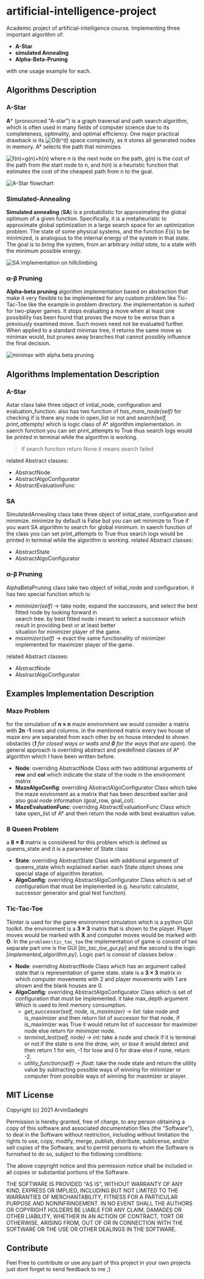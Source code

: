 # artificial-intelligence-project
Academic project of artificial-intelligence course.
Implementing three important algorithm of: 
- **A-Star** 
-  **simulated Annealing** 
- **Alpha-Beta-Pruning** 

with one usage example for each.
## Algorithms Description
### A-Star
**A*** (pronounced "A-star") is a graph traversal and path search  algorithm, which is often used in many fields of computer science due to its completeness, optimality, and optimal efficiency. One major practical drawback is its ![O(b^d)](https://wikimedia.org/api/rest_v1/media/math/render/svg/c99d691c81f015266d1626ef381d2a1a49466fbb) space complexity, as it stores all generated nodes in memory. A* selects the path that minimizes

![f(n)=g(n)+h(n)](https://wikimedia.org/api/rest_v1/media/math/render/svg/5c05c9af6fa9d56e8faf12460bf98ebf9f936581)
where  n  is the next node on the path,  _g_(_n_)  is the cost of the path from the start node to  n, and  _h_(_n_)  is a  heuristic function that estimates the cost of the cheapest path from  n  to the goal.

![A-Star flowchart](https://github.com/arvin2079/artificial-intelligence-project/blob/master/media/Flow-chart-of-A-star-algorithm.png)

### Simulated-Annealing
**Simulated annealing** (**SA**) is a probabilistic for approximating the global optimum of a given function. Specifically, it is a metaheuristic to approximate global optimization in a large search space for an optimization problem. 
The state of some physical systems, and the function _E_(_s_) to be minimized, is analogous to the internal energy of the system in that state. The goal is to bring the system, from an arbitrary _initial state_, to a state with the minimum possible energy.

![SA implementation on hillclimbing](https://github.com/arvin2079/artificial-intelligence-project/blob/master/media/Hill_Climbing_with_Simulated_Annealing.gif)

###  α-β Pruning
**Alpha–beta pruning** algorithm implementation based on abstraction that make it very flexible to be implemented for any custom problem like Tic-Tac-Toe like the example in problem directory. the implementation is suited for two-player games. It stops evaluating a move when at least one possibility has been found that proves the move to be worse than a previously examined move. Such moves need not be evaluated further. When applied to a standard minimax tree, it returns the same move as minimax would, but prunes away branches that cannot possibly influence the final decision.

![minimax with alpha beta pruning](https://github.com/arvin2079/artificial-intelligence-project/blob/master/media/20090615232625!Minmaxab.gif)

## Algorithms Implementation Description
### A-Star
Astar class take three object of initial_node, configuration and evaluation_function. also has two function of *has_more_node(self)*  for checking if is there any node in open_list or not and *search(self, print_attempts)* which is logic class of A* algorithm implementation. in saerch function you can set print_attempts to True thus search logs would be printed in terminal while the algorithm is working.

> if search function return None it means search failed

related Abstract classes:
- AbstractNode
- AbstractAlgoConfigurator
- AbstractEvaluationFunc

### SA
SimulatedAnnealing class take three object of initial_state, configuration and minimize. minimize by default is False but you can set minimize to True if you want SA algorithm to search for global minimum. in saerch function of the class you can set print_attempts to True thus search logs would be printed in terminal while the algorithm is working.
related Abstract classes:
- AbstractState
- AbstractAlgoConfigurator
### α-β Pruning
AlphaBetaPruning class take two object of initial_node and configuration.
it has two special function which is:  
- *minimizer(self)*     -> take node, expand the successors, and select the best fitted node by looking forward in  
search tree. by best fitted node i meant to select a successor which result in providing best or at least better  
situation for minimizer player of the game.  
- *maximizer(self)*     -> exact the same functionality of minimizer implemented for maximizer player of the game.

related Abstract classes:
- AbstractNode
- AbstractAlgoConfigurator

## Examples Implementation Description
### Maze Problem
for the simulation of **n × n** maze environment we would consider a matrix with **2n -1** rows and columns. in the mentioned matrix every two house of maze env are separated from each other by on house intended to shown obstacles (***1** for closed ways or walls and **0** for the ways that are open*). the general approach is overriding abstract and predefined classes of A* algorithm which I have been written before.
- **Node**: overriding AbstractNode Class with two additional arguments of **row** and **col** which indicate the state of the node in the environment matrix
- **MazeAlgoConfig**: overriding AbstractAlgoConfigurator Class which take the maze enviroment as a matrix that has been described earlier and also goal node information (goal_row, goal_col).
- **MazeEvaluationFunc**: overriding AbstractEvaluationFunc Class which take open_list of A* and then return the node with best evaluation value.
### 8 Queen Problem
a **8 × 8** matrix is considered for this problem which is defined as queens_state and it is a parameter of State class 
- **State**: overriding AbstractState Class with additional argument of queens_state which explained earlier. each State object shows one special stage of algorithm iteration.
- **AlgoConfig**: overriding AbstractAlgoConfigurator Class which is set of configuration that must be implemented (e.g. heuristic calculator, successor generator and goal test function).
### Tic-Tac-Toe
Tkinter is used for the game environment simulation which is a python GUI toolkit. the environment  is a **3 × 3** matrix that is shown to the player. Player moves would be marked with **X** and computer moves would be marked with **O**.
In the `problems\tic_tac_toe` the implementation of game is consist of two separate part one is the GUI [*tic_tac_toe_gui.py*] and the second is the logic [*implemented_algorithm.py*].
Logic part is consist of classes below :
- **Node**: overriding AbstractNode Class which has an argument called state that is representation of game state. state is a **3 × 3** matrix in which computer movements with 2 and player movements with 1 are shown and the blank houses are 0. 
- **AlgoConfig**: overriding AbstractAlgoConfigurator Class which is set of configuration that must be implemented. it take max_depth argument Which is used to limit memory consumption.
	- *get_successor(self, node, is_maximizer) -> list:* take node and is_maximizer and then return list of successor for that node, if is_maximizer was True it would return list of successor for maximizer node else return for minimizer node.
	- *terminal_test(self, node) -> int*: take a node and check if it is terminal or not.if the state is one the *draw, win, or lose* it would detect and then return 1 for win, -1 for lose and 0 for draw else if none, return -2.
	- *utility_function(self) -> float*: take the node state and return the utility value by subtracting possible ways of winning for minimizer or computer from possible ways of winning for maximizer or player.

## MIT License

Copyright (c) 2021 ArvinSadeghi

Permission is hereby granted, free of charge, to any person obtaining a copy
of this software and associated documentation files (the "Software"), to deal
in the Software without restriction, including without limitation the rights
to use, copy, modify, merge, publish, distribute, sublicense, and/or sell
copies of the Software, and to permit persons to whom the Software is
furnished to do so, subject to the following conditions:

The above copyright notice and this permission notice shall be included in all
copies or substantial portions of the Software.

THE SOFTWARE IS PROVIDED "AS IS", WITHOUT WARRANTY OF ANY KIND, EXPRESS OR
IMPLIED, INCLUDING BUT NOT LIMITED TO THE WARRANTIES OF MERCHANTABILITY,
FITNESS FOR A PARTICULAR PURPOSE AND NONINFRINGEMENT. IN NO EVENT SHALL THE
AUTHORS OR COPYRIGHT HOLDERS BE LIABLE FOR ANY CLAIM, DAMAGES OR OTHER
LIABILITY, WHETHER IN AN ACTION OF CONTRACT, TORT OR OTHERWISE, ARISING FROM,
OUT OF OR IN CONNECTION WITH THE SOFTWARE OR THE USE OR OTHER DEALINGS IN THE
SOFTWARE.

## Contribute
Feel Free to contribute or use any part of this project in your own projects just dont forget to send feedback to me ;)
